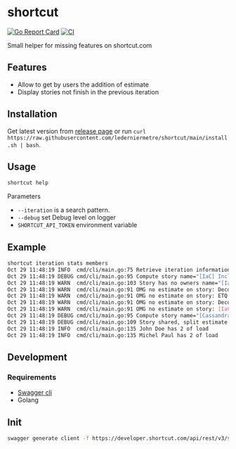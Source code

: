 # shortcut

[![Go Report Card](https://goreportcard.com/badge/github.com/lederniermetre/shortcut)](https://goreportcard.com/report/github.com/lederniermetre/shortcut) [![CI](https://github.com/lederniermetre/shortcut/actions/workflows/ci.yaml/badge.svg)](https://github.com/lederniermetre/shortcut/actions/workflows/ci.yaml)

Small helper for missing features on shortcut.com

## Features

- Allow to get by users the addition of estimate
- Display stories not finish in the previous iteration

## Installation

Get latest version from [release page](https://github.com/lederniermetre/shortcut/releases) or run `curl https://raw.githubusercontent.com/lederniermetre/shortcut/main/install.sh | bash`.

## Usage

```bash
shortcut help
```

Parameters

- `--iteration` is a search pattern.
- `--debug` set Debug level on logger
- `SHORTCUT_API_TOKEN` environment variable

## Example

```bash
shortcut iteration stats members
Oct 29 11:48:19 INFO  cmd/cli/main.go:75 Retrieve iteration informations name="#61 OPS"
Oct 29 11:48:19 DEBUG cmd/cli/main.go:95 Compute story name="[IaC] Includes defaults in provider" owners="0" estimate="3"
Oct 29 11:48:19 WARN  cmd/cli/main.go:103 Story has no owners name="[IaC] Includes defaults in provider"
Oct 29 11:48:19 WARN  cmd/cli/main.go:91 OMG no estimate on story: Decomission Service A
Oct 29 11:48:19 WARN  cmd/cli/main.go:91 OMG no estimate on story: ETQ OPS I want to setup Service C
Oct 29 11:48:19 WARN  cmd/cli/main.go:91 OMG no estimate on story: Decomission Service B
Oct 29 11:48:19 WARN  cmd/cli/main.go:91 OMG no estimate on story: [IaC] PRA mode
Oct 29 11:48:19 DEBUG cmd/cli/main.go:95 Compute story name="[Cassandra] Update client" owners="2" estimate="5"
Oct 29 11:48:19 DEBUG cmd/cli/main.go:109 Story shared, split estimate name="[Cassandra] Update client"
Oct 29 11:48:19 INFO  cmd/cli/main.go:135 John Doe has 2 of load
Oct 29 11:48:19 INFO  cmd/cli/main.go:135 Michel Paul has 2 of load
```

## Development

### Requirements

- [Swagger cli](https://goswagger.io/install.html)
- Golang

## Init

```bash
swagger generate client -f https://developer.shortcut.com/api/rest/v3/shortcut.swagger.json --target pkg/shortcut/gen/
```
